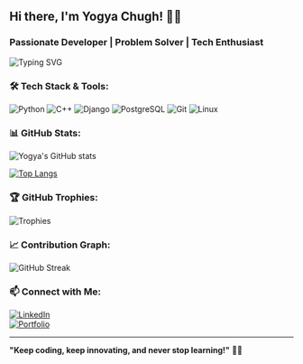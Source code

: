 ## Hi there, I'm Yogya Chugh! 👋🚀  
### **Passionate Developer | Problem Solver | Tech Enthusiast**

![Typing SVG](https://readme-typing-svg.herokuapp.com?color=%2300FF00&lines=Software+Developer;C%2B%2B+%7C+Python+%7C+Django;Passionate+about+Tech+%26+Innovation;Open-Source+Contributor;Building+Cool+Stuff!;Debugging+Buddies+Forever!+%F0%9F%94%A5)

### 🛠️ Tech Stack & Tools:

![Python](https://img.shields.io/badge/Python-3776AB?style=for-the-badge&logo=python&logoColor=white) 
![C++](https://img.shields.io/badge/C%2B%2B-00599C?style=for-the-badge&logo=c%2B%2B&logoColor=white)
![Django](https://img.shields.io/badge/Django-092E20?style=for-the-badge&logo=django&logoColor=white)
![PostgreSQL](https://img.shields.io/badge/PostgreSQL-316192?style=for-the-badge&logo=postgresql&logoColor=white)
![Git](https://img.shields.io/badge/Git-F05032?style=for-the-badge&logo=git&logoColor=white)
![Linux](https://img.shields.io/badge/Linux-FCC624?style=for-the-badge&logo=linux&logoColor=black)

### 📊 GitHub Stats:

![Yogya's GitHub stats](https://github-readme-stats.vercel.app/api?username=YogyaChugh&show_icons=true&theme=radical&count_private=true)

[![Top Langs](https://github-readme-stats.vercel.app/api/top-langs/?username=YogyaChugh&layout=compact&theme=radical)](https://github.com/anuraghazra/github-readme-stats)

### 🏆 GitHub Trophies:

![Trophies](https://github-profile-trophy.vercel.app/?username=YogyaChugh&theme=onedark&row=1&margin-w=15)

### 📈 Contribution Graph:

![GitHub Streak](https://github-readme-streak-stats.herokuapp.com/?user=YogyaChugh&theme=radical)

### 📫 Connect with Me:
[![LinkedIn](https://img.shields.io/badge/LinkedIn-YogyaChugh-blue?style=for-the-badge&logo=linkedin)](https://www.linkedin.com/in/yogya-chugh/)  
[![Portfolio](https://img.shields.io/badge/Portfolio-YogyaChugh-black?style=for-the-badge&logo=web)](your-portfolio-link.com)  

---

**"Keep coding, keep innovating, and never stop learning!"** 🚀🔥
